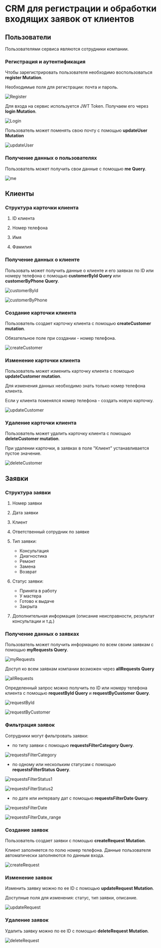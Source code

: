 # CRM для регистрации и обработки входящих заявок от клиентов

## Пользователи

Пользователями сервиса являются сотрудники компании.

### Регистрация и аутентификация

Чтобы зарегистрировать пользователя необходимо воспользоваться **register Mutation**.

Необходимые поля для регистрации: почта и пароль.

![Register](img/register.png)

Для входа на сервис используется JWT Token. Получаем его через **login Mutation**.

![Login](img/login.png)

Пользователь может поменять свою почту с помощью **updateUser Mutation**

![updateUser](img/updateUser.png)

### Получение данных о пользователях

Пользователь может получить свои данные с помощью **me Query**.

![me](img/me.png)

## Клиенты

### Структура карточки клиента

1. ID клиента

2. Номер телефона

3. Имя

4. Фамилия

### Получение данных о клиенте

Пользовать может получить данные о клиенте и его заявках по ID или номеру телефона с помощью **customerById Query** или **customerByPhone Query**.

![customerById](img/customerById.png)

![customerByPhone](img/customerByPhone.png)

### Создание карточки клиента

Пользователь создает карточку клиента с помощью **createCustomer mutation**.

Обязательное поле при создании - номер телефона.

![createCustomer](img/createCustomer.png)

### Изменение карточки клиента

Пользователь может изменить карточку клиента с помощью **updateCustomer mutation**.

Для изменения данных необходимо знать только номер телефона клиента.

Если у клиента поменялся номер телефона - создать новую карточку.

![updateCustomer](img/updateCustomer.png)

### Удаление карточки клиента

Пользователь может удалить карточку клиента с помощью **deleteCustomer mutation**.

При удалении карточки, в заявках в поле "Клиент" устанавливается пустое значение.

![deleteCustomer](img/deleteCustomer.png)

## Заявки

### Структура заявки

1. Номер заявки

2. Дата заявки

3. Клиент

4. Ответственный сотрудник по заявке

5. Тип заявки:

   - Консультация
   - Диагностика
   - Ремонт
   - Замена
   - Возврат

6. Статус заявки:

   - Принята в работу
   - У мастера
   - Готово к выдаче
   - Закрыта

7. Дополнительная информация (описание неисправности, результат консультации и т.д.)

### Получение данных о заявках

Пользователь может получить информацию по всем своим заявкам с помощью **myRequests Query**.

![myRequests](img/myRequests.png)

Доступ ко всем заявкам компании возможен через **allRequests Query**

![allRequests](img/allRequests.png)

Определенный запрос можно получить по ID или номеру телефона клиента с помощью **requestById Query** и **requestByCustomer Query**.

![requestById](img/requestById.png)

![requestByCustomer](img/requestByCustomer.png)

### Фильтрация заявок

Сотрудники могут фильтровать заявки:

- по типу заявки с помощью **requestsFilterCategory Query**.

![requestsFilterCategory](img/requestsFilterCategory.png)

- по одному или нескольким статусам с помощью **requestsFilterStatus Query**.

![requestsFilterStatus1](img/requestsFilterStatus1.png)

![requestsFilterStatus2](img/requestsFilterStatus2.png)

- по дате или интервалу дат с помощью **requestsFilterDate Query**.

![requestsFilterDate](img/requestsFilterDate.png)

![requestsFilterDate_range](img/requestsFilterDate_range.png)

### Создание заявок

Пользователь создает заявки с помощью **createRequest Mutation**.

Клиент заполняется по полю номер телефона. Данные пользователя автоматически заполняются по данным входа.

![createRequest](img/createRequest.png)

### Изменение заявок

Изменить заявку можно по ее ID с помощью **updateRequest Mutation**.

Доступные поля для изменения: статус, тип заявки, описание.

![updateRequest](img/updateRequest.png)

### Удаление заявок

Удалить заявку можно по ее ID с помощью **deleteRequest Mutation**.

![deleteRequest](img/deleteRequest.png)
